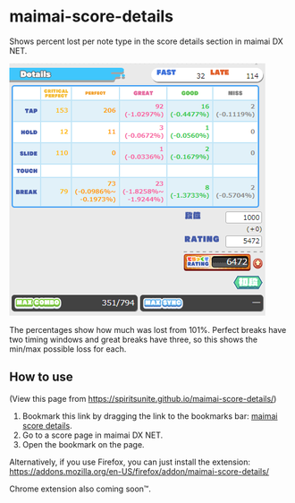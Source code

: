 # maimai-score-details

Shows percent lost per note type in the score details section in maimai DX NET.

![Example](screenshot.png)

The percentages show how much was lost from 101%. Perfect breaks have two timing
windows and great breaks have three, so this shows the min/max possible loss for
each.

## How to use

(View this page from <https://spiritsunite.github.io/maimai-score-details/>)

1. Bookmark this link by dragging the link to the bookmarks bar: [maimai score details](javascript:void(function(){if(['maimaidx-eng.com','maimaidx.jp'].indexOf(document.location.host)>=0&&(document.location.pathname.indexOf('/maimai-mobile/record/playlogDetail')>=0))document.body.appendChild(document.createElement('script')).src='https://spiritsunite.github.io/maimai-score-details/score-details.js'})();).
2. Go to a score page in maimai DX NET.
3. Open the bookmark on the page.

Alternatively, if you use Firefox, you can just install the extension: <https://addons.mozilla.org/en-US/firefox/addon/maimai-score-details/>

Chrome extension also coming soon™.
